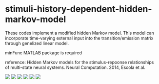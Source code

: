 # stimuli-history-dependent-hidden-markov-model
These codes implement a modified hidden Markov model.
This model can incorporate time-varying external input into the transition/emission matrix through genelized linear model.  

minFunc MATLAB package is required

reference: 
Hidden Markov models for the stimulus-repoonse relationships of multi-state neural systems. 
  Neural Computation. 2014, Escola et al.

  
![](README.jp2)
![](README_2.jp2)
![](README_3.jp2)
![](README_4.jp2)
![](README_5.jp2)
![](README_6.jp2)
